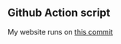 ## Github Action script
My website runs on [ this commit ](https://github.com/thenerdsuperuser/thenerdsuperuser/commit/7fa724f8fd9b204a2d7dc934cd265a561113ef19)
